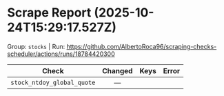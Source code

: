 # Scrape Report (2025-10-24T15:29:17.527Z)

Group: `stocks`  |  Run: https://github.com/AlbertoRoca96/scraping-checks-scheduler/actions/runs/18784420300

| Check | Changed | Keys | Error |
|---|:---:|:--|:--|
| `stock_ntdoy_global_quote` | — |  |  |
